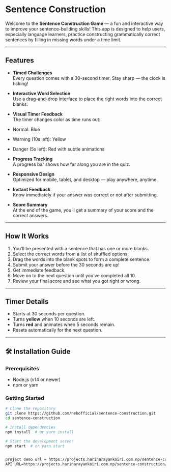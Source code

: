 #  Sentence Construction

Welcome to the **Sentence Construction Game** — a fun and interactive way to improve your sentence-building skills! This app is designed to help users, especially language learners, practice constructing grammatically correct sentences by filling in missing words under a time limit.

---

##  Features

-  **Timed Challenges**  
  Every question comes with a 30-second timer. Stay sharp — the clock is ticking!

-  **Interactive Word Selection**  
  Use a drag-and-drop interface to place the right words into the correct blanks.

-  **Visual Timer Feedback**  
  The timer changes color as time runs out:  
  - Normal: Blue  
  - Warning (10s left): Yellow  
  - Danger (5s left): Red with subtle animations

-  **Progress Tracking**  
  A progress bar shows how far along you are in the quiz.

-  **Responsive Design**  
  Optimized for mobile, tablet, and desktop — play anywhere, anytime.

-  **Instant Feedback**  
  Know immediately if your answer was correct or not after submitting.

-  **Score Summary**  
  At the end of the game, you’ll get a summary of your score and the correct answers.

---

##  How It Works

1. You’ll be presented with a sentence that has one or more blanks.
2. Select the correct words from a list of shuffled options.
3. Drag the words into the blank spots to form a complete sentence.
4. Submit your answer before the 30 seconds are up!
5. Get immediate feedback.
6. Move on to the next question until you’ve completed all 10.
7. Review your final score and see what you got right or wrong.

---

##  Timer Details

- Starts at 30 seconds per question.
- Turns **yellow** when 10 seconds are left.
- Turns **red** and animates when 5 seconds remain.
- Resets automatically for the next question.

---

## 🛠 Installation Guide

### Prerequisites

- Node.js (v14 or newer)
- npm or yarn

### Getting Started

```bash
# Clone the repository
git clone https://github.com/nebofficial/sentence-construction.git
cd sentence-construction

# Install dependencies
npm install  # or yarn install

# Start the development server
npm start  # or yarn start


project demo url = https://projects.harinarayankoiri.com.np/sentence-construction/
API URL=https://projects.harinarayankoiri.com.np/sentence-construction/assents/data.json
